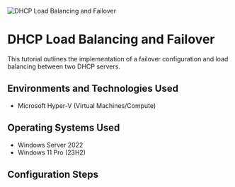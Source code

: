 ![DHCP Load Balancing and Failover](https://github.com/jonathansantacruz3/DHCP-Load-Balancing-and-Failover/assets/151465848/bb187560-3750-4122-b0b9-11860ec0a96a)


<h1>DHCP Load Balancing and Failover</h1>
This tutorial outlines the implementation of a failover configuration and load balancing between two DHCP servers.<br />


<h2>Environments and Technologies Used</h2>

- Microsoft Hyper-V (Virtual Machines/Compute)
  
<h2>Operating Systems Used </h2>

- Windows Server 2022
- Windows 11 Pro (23H2)

<h2>Configuration Steps</h2>

